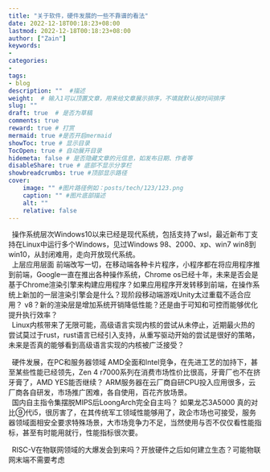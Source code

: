 ```yaml
---
title: "关于软件，硬件发展的一些不靠谱的看法"
date: 2022-12-18T00:18:23+08:00
lastmod: 2022-12-18T00:18:23+08:00
author: ["Zain"]
keywords: 
- 
categories: 
- 
tags: 
- blog
description: ""  #描述
weight:  # 输入1可以顶置文章，用来给文章展示排序，不填就默认按时间排序
slug: ""
draft: true  # 是否为草稿
comments: true
reward: true # 打赏
mermaid: true #是否开启mermaid
showToc: true # 显示目录
TocOpen: true # 自动展开目录
hidemeta: false # 是否隐藏文章的元信息，如发布日期、作者等
disableShare: true # 底部不显示分享栏
showbreadcrumbs: true #顶部显示路径
cover:
    image: "" #图片路径例如：posts/tech/123/123.png
    caption: "" #图片底部描述
    alt: ""
    relative: false
---
```






&ensp;操作系统层次Windows10以来已经是现代系统，包括支持了wsl，最近新布丁支持在Linux中运行多个Windows，见过Windows 98、2000、xp、win7 win8到win10，从封闭难用，走向开放现代系统。 <br>
&ensp;上层应用层面 前端改写一切，在移动端各种卡片程序，小程序都在将应用程序推到前端，Google一直在推出各种操作系统，Chrome os已经十年，未来是否会是基于Chrome渲染引擎来构建应用程序？如果应用程序开发转移到前端，在操作系统上新加的一层渲染引擎会是什么？现阶段移动端游戏Unity太过重载不适合应用？ v8？新的渲染层是增加系统开销降低性能？还是由于可知和可控而能够优化提升执行效率？  <br>
&ensp;Linux内核带来了无限可能，高级语言实现内核的尝试从未停止，近期最火热的尝试莫过于rust，rust语言已经引入支持，从重写驱动开始的尝试是很好的策略，未来是否真的能够看到高级语言实现的内核被广泛接受？  <br>

&ensp;硬件发展，在PC和服务器领域 AMD全面和Intel竞争，在先进工艺的加持下，甚至某些性能已经领先，Zen 4 r7000系列在消费市场性价比很高，牙膏厂也不在挤牙膏了，AMD YES能否继续？
ARM服务器在云厂商自研CPU投入应用很多，云厂商各自研发，市场推广困难，各自使用，百花齐放场景。  <br>
&ensp;国内自主指令集摆脱MIPS后LoongArch完全自主吗？ 如果龙芯3A5000 真的对比⑨代i5，很厉害了，在其传统军工领域性能够用了，政企市场也可接受，服务器领域面相安全要求特殊场景，大市场竞争力不足，当然使用与否不仅仅看性能指标，甚至有时能用就行，性能指标很次要。 <br>

&ensp;RISC-V在物联网领域的大爆发会到来吗？开放硬件之后如何建立生态？可能物联网末端不需要考虑  <br>
